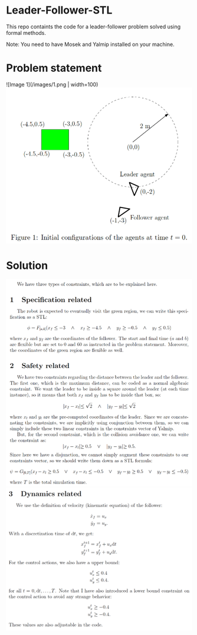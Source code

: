 # Leader-Follower-STL
This repo containts the code for a leader-follower problem solved using formal methods.

Note: You need to have Mosek and Yalmip installed on your machine.

# Problem statement
![Image 1](/images/1.png | width=100)
![Image 1](/images/2.png)

# Solution
![Image 1](/images/3.png)
![Image 1](/images/4.png)
